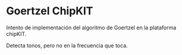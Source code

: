 Goertzel ChipKIT
================
Intento de implementación del algoritmo de Goertzel en la plataforma chipKIT.

Detecta tonos, pero no en la frecuencia que toca.
